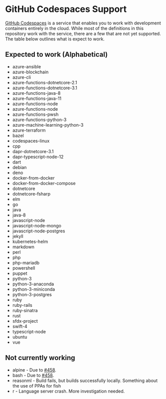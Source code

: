 # GitHub Codespaces Support

[GitHub Codespaces](https://github.com/features/codespaces) is a service that enables you to work with development containers entirely in the cloud. While most of the definitions in this repository work with the service, there are a few that are not yet supported. The table below outlines what is expect to work.

## Expected to work (Alphabetical)

* azure-ansible
* azure-blockchain
* azure-cli
* azure-functions-dotnetcore-2.1
* azure-functions-dotnetcore-3.1
* azure-functions-java-8
* azure-functions-java-11
* azure-functions-node
* azure-functions-node
* azure-functions-pwsh
* azure-functions-python-3
* azure-machine-learning-python-3
* azure-terraform
* bazel
* codespaces-linux
* cpp
* dapr-dotnetcore-3.1
* dapr-typescript-node-12
* dart
* debian
* deno
* docker-from-docker
* docker-from-docker-compose
* dotnetcore
* dotnetcore-fsharp
* elm
* go
* java
* java-8
* javascript-node
* javascript-node-mongo
* javascript-node-postgres
* jekyll
* kubernetes-helm
* markdown
* perl
* php
* php-mariadb
* powershell
* puppet
* python-3
* python-3-anaconda
* python-3-miniconda
* python-3-postgres
* ruby
* ruby-rails
* ruby-sinatra
* rust
* sfdx-project
* swift-4
* typescript-node
* ubuntu
* vue

## Not currently working

* alpine - Due to [#458](https://github.com/MicrosoftDocs/vsonline/issues/458).
* bash - Due to [#458](https://github.com/MicrosoftDocs/vsonline/issues/458).
* reasonml - Build fails, but builds successfully locally. Something about the use of PPAs for fish
* r - Language server crash. More investigation needed.
